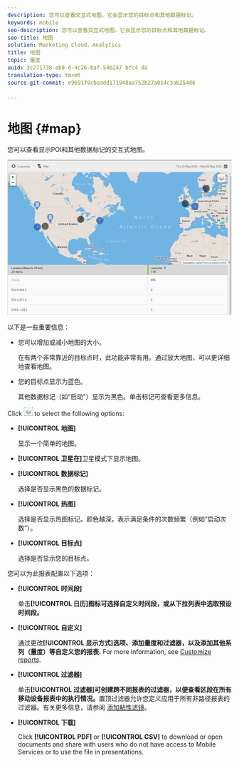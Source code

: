 ```yaml
---
description: 您可以查看交互式地图，它会显示您的目标点和其他数据标记。
keywords: mobile
seo-description: 您可以查看交互式地图，它会显示您的目标点和其他数据标记。
seo-title: 地图
solution: Marketing Cloud，Analytics
title: 地图
topic: 量度
uuid: 3c271738-eb8 d-4c26-baf-54b247 bfc4 da
translation-type: tm+mt
source-git-commit: e9691f9cbeadd171948aa752b27a014c3ab254d6

---
```



# 地图 {#map}

您可以查看显示POI和其他数据标记的交互式地图。

![](assets/map.png)

以下是一些重要信息：

* 您可以增加或减小地图的大小。

   在有两个非常靠近的目标点时，此功能非常有用。通过放大地图，可以更详细地查看地图。
* 您的目标点显示为蓝色。

   其他数据标记（如“启动”）显示为黑色。单击标记可查看更多信息。

Click ![layers](assets/map_layers.png) to select the following options:

* **[!UICONTROL 地图]**

   显示一个简单的地图。

* **[!UICONTROL 卫星在]**&#x200B;卫星模式下显示地图。

* **[!UICONTROL 数据标记]**

   选择是否显示黑色的数据标记。

* **[!UICONTROL 热图]**

   选择是否显示热图标记。颜色越深，表示满足条件的次数频繁（例如“启动次数”）。

* **[!UICONTROL 目标点]**

   选择是否显示您的目标点。

您可以为此报表配置以下选项：

* **[!UICONTROL 时间段]**

   单击&#x200B;**[!UICONTROL 日历]图标可选择自定义时间段，或从下拉列表中选取预设时间段。**

* **[!UICONTROL 自定义]**

   通过更改&#x200B;**[!UICONTROL 显示方式]选项、添加量度和过滤器，以及添加其他系列（量度）等自定义您的报表.** For more information, see [Customize reports](/help/using/usage/reports-customize/t-reports-customize.md).

* **[!UICONTROL 过滤器]**

   单击&#x200B;**[!UICONTROL 过滤器]可创建跨不同报表的过滤器，以便查看区段在所有移动设备报表中的执行情况。**&#x200B;置顶过滤器允许您定义应用于所有非路径报表的过滤器。有关更多信息，请参阅 [添加粘性滤镜](/help/using/usage/reports-customize/t-sticky-filter.md)。

* **[!UICONTROL 下载]**

   Click **[!UICONTROL PDF]** or **[!UICONTROL CSV]** to download or open documents and share with users who do not have access to Mobile Services or to use the file in presentations.